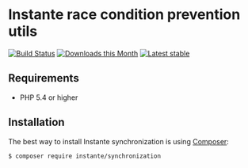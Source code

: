 Instante race condition prevention utils
======

[![Build Status](https://travis-ci.org/instante/synchronization.svg?branch=master)](https://travis-ci.org/instante/synchronization)
[![Downloads this Month](https://img.shields.io/packagist/dm/instante/synchronization.svg)](https://packagist.org/packages/instante/synchronization)
[![Latest stable](https://img.shields.io/packagist/v/instante/synchronization.svg)](https://packagist.org/packages/instante/synchronization)

Requirements
------------

- PHP 5.4 or higher



Installation
------------

The best way to install Instante synchronization is using  [Composer](http://getcomposer.org/):

```sh
$ composer require instante/synchronization
```
